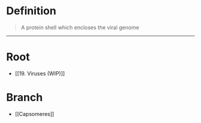 # Definition
> A protein shell which encloses the viral genome
***
# Root
- [[19. Viruses (WIP)]]
# Branch
- [[Capsomeres]]
